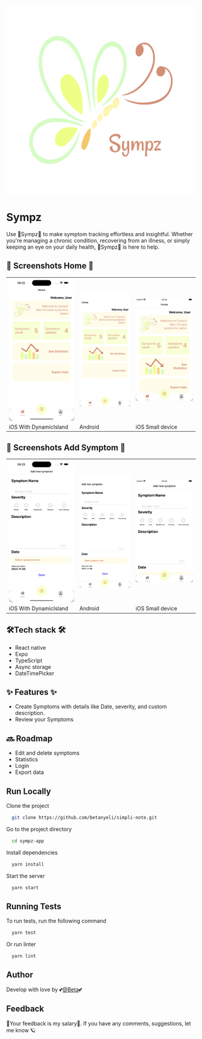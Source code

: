 
![Logo](./assets/images/icon.png)


# Sympz

Use 🦋Sympz🦋 to make symptom tracking effortless and insightful. Whether you're managing a chronic condition, recovering from an illness, or simply keeping an eye on your daily health, 🦋Sympz🦋 is here to help.


## 📸 Screenshots Home 📸

| | | |
|---|---|---|
| ![Imagen 1](./assets/images/docs/home-di.png) | ![Imagen 2](./assets/images/docs/home-android.png) | ![Imagen 3](./assets/images/docs/home-sd.png) |
| iOS With DynamicIsland | Android | iOS Small device |

## 📸 Screenshots Add Symptom 📸
| | | |
|---|---|---|
| ![Imagen 1](./assets/images/docs/add-di.png) | ![Imagen 2](./assets/images/docs/add-android.png) | ![Imagen 3](./assets/images/docs/add-sd.png) |
| iOS With DynamicIsland | Android | iOS Small device |


##  🛠Tech stack 🛠
- React native
- Expo
- TypeScript
- Async storage
- DateTimePicker
## ✨ Features ✨

- Create Symptoms with details like Date, severity, and custom description.
- Review your Symptoms



##  🔜 Roadmap

- Edit and delete symptoms 
- Statistics 
- Login
- Export data


## Run Locally

Clone the project

```bash
  git clone https://github.com/betanyeli/simpli-note.git
```

Go to the project directory

```bash
  cd sympz-app
```

Install dependencies

```bash
  yarn install
```

Start the server

```bash
  yarn start
```

## Running Tests

To run tests, run the following command

```bash
  yarn test
```

Or run linter

```bash
  yarn lint
```


## Author

Develop with love by 💕[@Beta](https://www.github.com/betanyeli)💕


## Feedback

🙉Your feedback is my salary🙉. If you have any comments, suggestions, let me know 🪐
